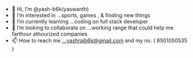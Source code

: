 - 👋 Hi, I’m @yash-b6k(yaswanth)
- 👀 I’m interested in ...sports, games , & finding new things 
- 🌱 I’m currently learning ...coding on full stack developer
- 💞️ I’m looking to collaborate on ...working range that could help me farthour athourized companies
- 📫 How to reach me ...yashrajb6k@gmail.com and my no. ( 8501050535 )

<!---
yash-b6k/yash-b6k is a ✨ special ✨ repository because its `README.md` (this file) appears on your GitHub profile.
You can click the Preview link to take a look at your changes.
--->
